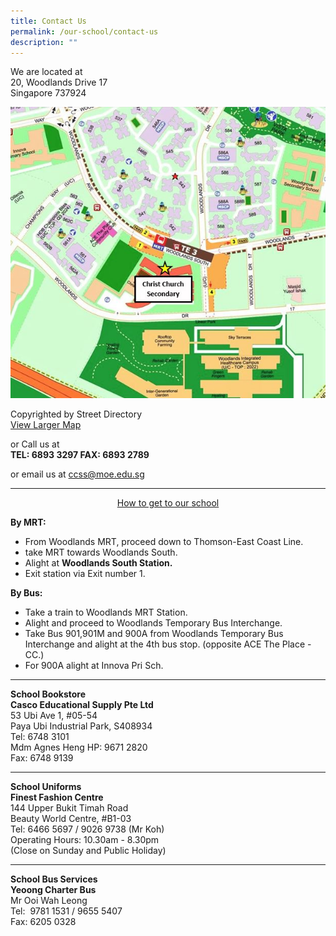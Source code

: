 ```yaml
---
title: Contact Us
permalink: /our-school/contact-us
description: ""
---
```

We are located at  
20, Woodlands Drive 17  
Singapore 737924  
  
![](/images/CHR%20map%20v4.jpeg)

Copyrighted by Street Directory   
[View Larger Map](https://www.streetdirectory.com/sg/christ-church/20-woodlands-drive-17-737924/1643_123157.html)

or Call us at  
**TEL: 6893 3297 FAX: 6893 2789** 

or email us at [ccss@moe.edu.sg](mailto:ccss@moe.edu.sg)

-----------------------


<center><u>How to get to our school</u></center>

**By MRT:**  

*   From Woodlands MRT, proceed down to Thomson-East Coast Line.
*   take MRT towards Woodlands South.
*   Alight at **Woodlands South Station.**
*   Exit station via Exit number 1.  
      
    

**By Bus:**

*   Take a train to Woodlands MRT Station.
*   Alight and proceed to Woodlands Temporary Bus Interchange.
*   Take Bus 901,901M and 900A from Woodlands Temporary Bus Interchange and alight at the 4th bus stop. (opposite ACE The Place - CC.)
*   For 900A alight at Innova Pri Sch.



----------



**School Bookstore**  
**Casco Educational Supply Pte Ltd**  
53 Ubi Ave 1, #05-54  
Paya Ubi Industrial Park, S408934  
Tel: 6748 3101  
Mdm Agnes Heng HP: 9671 2820  
Fax: 6748 9139  
  

* * *

  
**School Uniforms** 
<br>**Finest Fashion Centre**  
144 Upper Bukit Timah Road  
Beauty World Centre, #B1-03  
Tel: 6466 5697 / 9026 9738 (Mr Koh)  
Operating Hours: 10.30am - 8.30pm  
(Close on Sunday and Public Holiday)  
  

* * *

  
**School Bus Services** 
<br><strong>Yeoong Charter Bus</strong>
<br> Mr Ooi Wah Leong  
Tel:  9781 1531 / 9655 5407  
Fax: 6205 0328